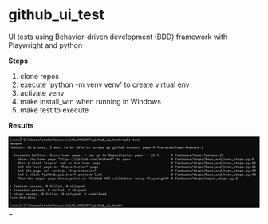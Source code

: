 # github_ui_test

UI tests using Behavior-driven development (BDD) framework with Playwright and python

**Steps**

1. clone repos
2. execute 'python -m venv venv' to create virtual env
3. activate venv
4. make install_win when running in Windows
5. make test to execute

**Results**

![screenhsot](results/github_ui_results.jpg)
~                                                
